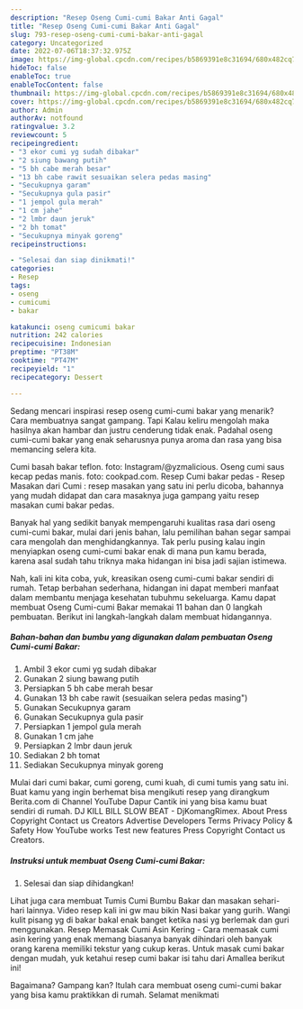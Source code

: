 ```yaml
---
description: "Resep Oseng Cumi-cumi Bakar Anti Gagal"
title: "Resep Oseng Cumi-cumi Bakar Anti Gagal"
slug: 793-resep-oseng-cumi-cumi-bakar-anti-gagal
category: Uncategorized
date: 2022-07-06T18:37:32.975Z
image: https://img-global.cpcdn.com/recipes/b5869391e8c31694/680x482cq70/oseng-cumi-cumi-bakar-foto-resep-utama.jpg
hideToc: false
enableToc: true
enableTocContent: false
thumbnail: https://img-global.cpcdn.com/recipes/b5869391e8c31694/680x482cq70/oseng-cumi-cumi-bakar-foto-resep-utama.jpg
cover: https://img-global.cpcdn.com/recipes/b5869391e8c31694/680x482cq70/oseng-cumi-cumi-bakar-foto-resep-utama.jpg
author: Admin
authorAv: notfound
ratingvalue: 3.2
reviewcount: 5
recipeingredient:
- "3 ekor cumi yg sudah dibakar"
- "2 siung bawang putih"
- "5 bh cabe merah besar"
- "13 bh cabe rawit sesuaikan selera pedas masing"
- "Secukupnya garam"
- "Secukupnya gula pasir"
- "1 jempol gula merah"
- "1 cm jahe"
- "2 lmbr daun jeruk"
- "2 bh tomat"
- "Secukupnya minyak goreng"
recipeinstructions:

- "Selesai dan siap dinikmati!"
categories:
- Resep
tags:
- oseng
- cumicumi
- bakar

katakunci: oseng cumicumi bakar 
nutrition: 242 calories
recipecuisine: Indonesian
preptime: "PT38M"
cooktime: "PT47M"
recipeyield: "1"
recipecategory: Dessert

---
```



Sedang mencari inspirasi resep oseng cumi-cumi bakar yang menarik? Cara membuatnya sangat gampang. Tapi Kalau keliru mengolah maka hasilnya akan hambar dan justru cenderung tidak enak. Padahal oseng cumi-cumi bakar yang enak seharusnya punya aroma dan rasa yang bisa memancing selera kita.


Cumi basah bakar teflon. foto: Instagram/@yzmalicious. Oseng cumi saus kecap pedas manis. foto: cookpad.com. Resep Cumi bakar pedas - Resep Masakan dari Cumi : resep masakan yang satu ini perlu dicoba, bahannya yang mudah didapat dan cara masaknya juga gampang yaitu resep masakan cumi bakar pedas.

Banyak hal yang sedikit banyak mempengaruhi kualitas rasa dari oseng cumi-cumi bakar, mulai dari jenis bahan, lalu pemilihan bahan segar sampai cara mengolah dan menghidangkannya. Tak perlu pusing kalau ingin menyiapkan oseng cumi-cumi bakar enak di mana pun kamu berada, karena asal sudah tahu triknya maka hidangan ini bisa jadi sajian istimewa.


Nah, kali ini kita coba, yuk, kreasikan oseng cumi-cumi bakar sendiri di rumah. Tetap berbahan sederhana, hidangan ini dapat memberi manfaat dalam membantu menjaga kesehatan tubuhmu sekeluarga. Kamu dapat membuat Oseng Cumi-cumi Bakar memakai 11 bahan dan 0 langkah pembuatan. Berikut ini langkah-langkah dalam membuat hidangannya.

<!--inarticleads1-->

##### Bahan-bahan dan bumbu yang digunakan dalam pembuatan Oseng Cumi-cumi Bakar:

1. Ambil 3 ekor cumi yg sudah dibakar
1. Gunakan 2 siung bawang putih
1. Persiapkan 5 bh cabe merah besar
1. Gunakan 13 bh cabe rawit (sesuaikan selera pedas masing&#34;)
1. Gunakan Secukupnya garam
1. Gunakan Secukupnya gula pasir
1. Persiapkan 1 jempol gula merah
1. Gunakan 1 cm jahe
1. Persiapkan 2 lmbr daun jeruk
1. Sediakan 2 bh tomat
1. Sediakan Secukupnya minyak goreng


Mulai dari cumi bakar, cumi goreng, cumi kuah, di cumi tumis yang satu ini. Buat kamu yang ingin berhemat bisa mengikuti resep yang dirangkum Berita.com di Channel YouTube Dapur Cantik ini yang bisa kamu buat sendiri di rumah. DJ KILL BILL SLOW BEAT - DjKomangRimex. About Press Copyright Contact us Creators Advertise Developers Terms Privacy Policy &amp; Safety How YouTube works Test new features Press Copyright Contact us Creators. 

<!--inarticleads2-->

##### Instruksi untuk membuat Oseng Cumi-cumi Bakar:


1. Selesai dan siap dihidangkan!

Lihat juga cara membuat Tumis Cumi Bumbu Bakar dan masakan sehari-hari lainnya. Video resep kali ini gw mau bikin Nasi bakar yang gurih. Wangi kulit pisang yg di bakar bakal enak banget ketika nasi yg berlemak dan guri menggunakan. Resep Memasak Cumi Asin Kering - Cara memasak cumi asin kering yang enak memang biasanya banyak dihindari oleh banyak orang karena memiliki tekstur yang cukup keras. Untuk masak cumi bakar dengan mudah, yuk ketahui resep cumi bakar isi tahu dari Amallea berikut ini! 

Bagaimana? Gampang kan? Itulah cara membuat oseng cumi-cumi bakar yang bisa kamu praktikkan di rumah. Selamat menikmati
